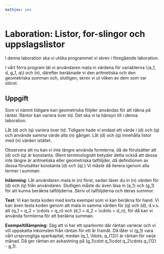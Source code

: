 ```yaml
---
mathjax: yes
---
```

# Laboration: Listor, for-slingor och uppslagslistor

I denna laboration ska vi utöka programmet vi skrev i föregående laboration.

I vårt förra program lät vi användaren mata in värdena för variablerna \\(a_1, 
d, g_1, q\\) och \(n\), därefter beräknade vi den aritmetiska och den 
geometriska summan och, slutligen, skrev vi ut vilken av dem som var störst.


## Uppgift

Som vi nämnt tidigare kan geometriska följder användas för att räkna på räntor. 
Räntor kan variera över tid. Det ska vi ta hänsyn till i denna laboration.

Låt \(d\) och \(q\) variera över tid. Tidigare hade vi endast ett värde i \(d\) 
och \(q\) och använde samma värde alla \(n\) gånger. Låt \(d\) och \(q\) 
innehålla listor med \(n\) värden istället.

Observera att nu kan vi inte längre använda formlerna, då de förutsätter att 
\(d\) och \(q\) är konstanta. (Rent terminologiskt betyder detta också att dessa 
inte längre är aritmetiska eller geometriska talföljder, då definitionen av 
dessa förutsätter konstanta \(d\) och \(q\).) Vi måste då iterera igenom alla 
termer i summan.

**Inlämning**: Låt användaren mata in \(n\) först, sedan läser du in \(n\) 
värden för \(d\) och \(q\) från användaren. Slutligen måste du även läsa in 
\(a_1\) och \(g_1\) för att kunna beräkna talföljderna. Skriv ut talföljderna 
och deras summor.

**Test**: Vi kan testa koden med korta exempel som vi kan beräkna för hand. Vi 
kan även testa koden genom att mata in samma värden för \(q\) och \(d\), d.v.s. 
att \(q_1 = q_2 = \cdots = q_n\) och \(d_1 = d_2 = \cdots = d_n\), för då kan 
vi använda formlerna för att beräkna summan.

**Exempeltillämpning**: Säg att vi har ett sparkonto där räntan varierar och vi 
vill uppskatta inkomsten från räntan för ett år framåt. Då låter vi \(g_1\) 
vara vårt ursprungliga sparkapital, medan \(q_1, \ldots, q_{12}\) är räntan för 
varje månad.  Då ger räntan en avkastning på \(g_1\cdot q_1\cdot q_2\cdots 
q_{12} - g_1\).

